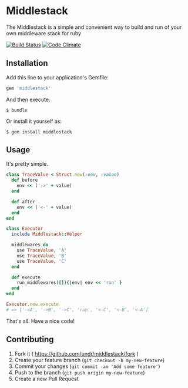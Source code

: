 # Middlestack

The Middlestack is a simple and convenient way to build and run of your own middleware stack for ruby

[![Build Status](https://travis-ci.org/undr/middlestack.svg)](https://travis-ci.org/undr/middlestack)
[![Code Climate](https://codeclimate.com/github/undr/middlestack/badges/gpa.svg)](https://codeclimate.com/github/undr/middlestack)

## Installation

Add this line to your application's Gemfile:

```ruby
gem 'middlestack'
```

And then execute:

```
$ bundle
```

Or install it yourself as:

```
$ gem install middlestack
```

## Usage

It's pretty simple.

```ruby
class TraceValue < Struct.new(:env, :value)
  def before
    env << ('->' + value)
  end

  def after
    env << ('<-' + value)
  end
end

class Executor
  include Middlestack::Helper

  middlewares do
    use TraceValue, 'A'
    use TraceValue, 'B'
    use TraceValue, 'C'
  end

  def execute
    run_middlewares([]){|env| env << 'run' }
  end
end

Executor.new.execute
# => ['->A', '->B', '->C', 'run', '<-C', '<-B', '<-A']
```

That's all. Have a nice code!

## Contributing

1. Fork it ( https://github.com/undr/middlestack/fork )
2. Create your feature branch (`git checkout -b my-new-feature`)
3. Commit your changes (`git commit -am 'Add some feature'`)
4. Push to the branch (`git push origin my-new-feature`)
5. Create a new Pull Request
